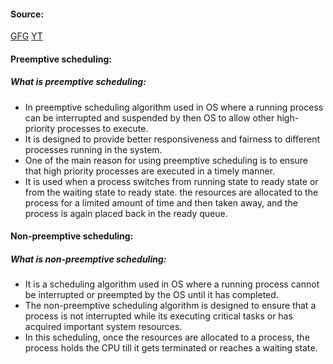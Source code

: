 #### Source:
[GFG](https://www.geeksforgeeks.org/preemptive-and-non-preemptive-scheduling/)
[YT](https://www.youtube.com/watch?v=ProLx3vbhQs&list=PLXj4XH7LcRfDrdQuJTHIPmKMpa7eYVaPm&index=20)

#### Preemptive scheduling:

##### What is preemptive scheduling:

* In preemptive scheduling algorithm used in OS where a running process can be interrupted and suspended by then OS to allow other high-priority processes to execute.
* It is designed to provide better responsiveness and fairness to different processes running in the system.
* One of the main reason for using preemptive scheduling is to ensure that high priority processes are executed in a timely manner.
* It is used when a process switches from running state to ready state or from the waiting state to ready state. the resources are allocated to the process for a limited amount of time and then taken away, and the process is again placed back in the ready queue.


#### Non-preemptive scheduling:

##### What is non-preemptive scheduling:

*  It is a scheduling algorithm used in OS where a running process cannot be interrupted or preempted by the OS until it has completed.
* The non-preemptive scheduling algorithm is designed to ensure that a process is not interrupted while its executing critical tasks or has acquired important system resources.
* In this scheduling, once the resources are allocated to a process, the process holds the CPU till it gets terminated or reaches a waiting state.

